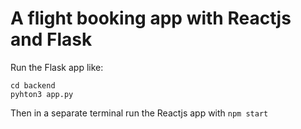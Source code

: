 # A flight booking app with Reactjs and Flask

Run the Flask app like:
```
cd backend
pyhton3 app.py
```

Then in a separate terminal run the Reactjs app with `npm start`
